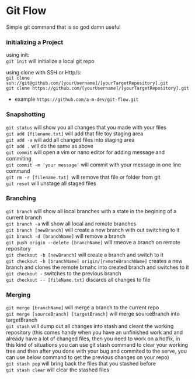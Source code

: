 # Git Flow
Simple git command that is so god damn useful


### initializing a Project
using init:  
`git init` will initialize a local git repo

using clone with SSH or Http/s:  
`git clone ssh://git@github.com/[yourUsername]/[yourTargetRepository].git`  
`git clone https://github.com/[yourUsername]/[yourTargetRepository].git`  
* example `https://github.com/a-m-dev/git-flow.git`  


### Snapshotting
`git status` will show you all changes that you made with your files  
`git add [filename.txt]` will add that file toy staging area   
`git add -a` will add all changed files into staging area  
`git add .` will do the same as above   
`git commit` will open a vim or nano editor for adding message and commiting  
`git commit -m 'your message'` will commit with your message in one line command   
`git rm -r [filename.txt] `will remove that file or folder from git    
`git reset` will unstage all staged files  


### Branching 
`git branch` will show all local branches with a state in the begining of a current branch   
`git branch -a` will show all local and remote branches   
`git branch [newBranch]` will create a new branch with out switching to it    
`git branch -d [branchName]` will remove a branch    
`git push origin --delete [branchName]` will rmeove a branch on remote repository    
`git checkout -b [newBranch]` will create a branch and switch to it    
`git checkout -b [branchName] origin/[remoteBranchName]` creates a new branch and clones the remote brnahc into created branch and switches to it    
`git checkout -` switches to the previous branch    
`git checkout -- [fileName.txt]` discards all changes to file    


### Merging
`git merge [branchName]` will merge a branch to the current repo   
`git merge [sourceBranch] [targetBranch]` will merge sourceBranch into targetBranch  
`git stash` will dump out all changes into stash and cleant the working repository
(this comes handy when you have an unfinished work and and already have a lot of changed files, then you need to work on a hotfix, in this kind of situations you can use git stash command to clear your working tree and then after you done with your bug and commited to the serve, you can use below command to get the previous changes on your repo)   
`git stash pop` will bring back the files that you stashed before   
`git stash clear` will clear the stashed files   

